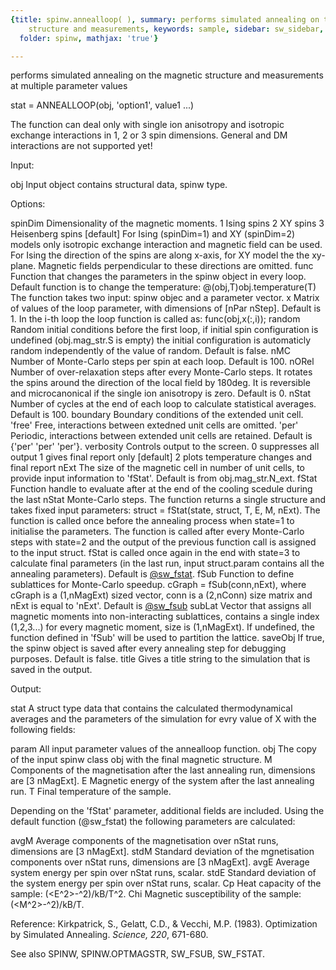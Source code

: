```yaml
---
{title: spinw.annealloop( ), summary: performs simulated annealing on the magnetic
    structure and measurements, keywords: sample, sidebar: sw_sidebar, permalink: spinw_annealloop.html,
  folder: spinw, mathjax: 'true'}

---
```

performs simulated annealing on the magnetic structure and measurements
at multiple parameter values
 
stat = ANNEALLOOP(obj, 'option1', value1 ...)
 
The function can deal only with single ion anisotropy and isotropic
exchange interactions in 1, 2 or 3 spin dimensions. General and DM
interactions are not supported yet!
 
Input:
 
obj             Input object contains structural data, spinw type.
 
Options:
 
spinDim   Dimensionality of the magnetic moments.
              1   Ising spins
              2   XY spins
              3   Heisenberg spins [default]
          For Ising (spinDim=1) and XY (spinDim=2) models only isotropic
          exchange interaction and magnetic field can be used. For Ising
          the direction of the spins are along x-axis, for XY model the
          the xy-plane. Magnetic fields perpendicular to these directions
          are omitted.
func      Function that changes the parameters in the spinw object in every
          loop. Default function is to change the temperature:
              @(obj,T)obj.temperature(T)
          The function takes two input: spinw objec and a parameter vector.
x         Matrix of values of the loop parameter, with dimensions of
          [nPar nStep]. Default is 1. In the i-th loop the loop function
          is called as:
              func(obj,x(:,i));
random    Random initial conditions before the first loop, if initial
          spin configuration is undefined (obj.mag_str.S is empty) the
          initial configuration is automaticly random independently of
          the value of random. Default is false.
nMC       Number of Monte-Carlo steps per spin at each loop. Default is
          100.
nORel     Number of over-relaxation steps after every Monte-Carlo
          steps. It rotates the spins around the direction of the local
          field by 180deg. It is reversible and microcanonical if the
          single ion anisotropy is zero. Default is 0.
nStat     Number of cycles at the end of each loop to calculate
          statistical averages. Default is 100.
boundary  Boundary conditions of the extended unit cell.
              'free'  Free, interactions between extedned unit cells are
                      omitted.
              'per'   Periodic, interactions between extended unit cells
                      are retained.
          Default is {'per' 'per' 'per'}.
verbosity Controls output to the screen.
              0   suppresses all output
              1   gives final report only [default]
              2   plots temperature changes and final report
nExt      The size of the magnetic cell in number of unit cells, to
          provide input information to 'fStat'. Default is from
          obj.mag_str.N_ext.
fStat     Function handle to evaluate after at the end of the
          cooling scedule during the last nStat Monte-Carlo steps. The
          function returns a single structure and takes fixed input
          parameters:
              struct = fStat(state, struct, T, E, M, nExt).
          The function is called once before the annealing process when
          state=1 to initialise the parameters. The function is called
          after every Monte-Carlo steps with state=2 and the output of
          the previous function call is assigned to the input struct.
          fStat is called once again in the end with state=3 to calculate
          final parameters (in the last run, input struct.param contains
          all the annealing parameters).
          Default is <a href="matlab: doc sw_fstat">@sw_fstat</a>.
fSub      Function to define sublattices for Monte-Carlo speedup.
          cGraph = fSub(conn,nExt), where cGraph is a (1,nMagExt) sized
          vector, conn is a (2,nConn) size matrix and nExt is equal to
          'nExt'. Default is <a href="matlab: doc sw_fsub">@sw_fsub</a>
subLat    Vector that assigns all magnetic moments into non-interacting
          sublattices, contains a single index (1,2,3...) for every
          magnetic moment, size is (1,nMagExt). If undefined, the
          function defined in 'fSub' will be used to partition the
          lattice.
saveObj   If true, the spinw object is saved after every annealing step for
          debugging purposes. Default is false.
title     Gives a title string to the simulation that is saved in the
          output.
 
Output:
 
stat      A struct type data that contains the calculated thermodynamical
          averages and the parameters of the simulation for evry value of
          X with the following fields:
 
param     All input parameter values of the annealloop function.
obj       The copy of the input spinw class obj with the final magnetic
          structure.
M         Components of the magnetisation after the last annealing
          run, dimensions are [3 nMagExt].
E         Magnetic energy of the system after the last annealing run.
T         Final temperature of the sample.
 
Depending on the 'fStat' parameter, additional fields are included. Using
the default function (@sw_fstat) the following parameters are calculated:
 
avgM      Average components of the magnetisation over nStat runs,
          dimensions are [3 nMagExt].
stdM      Standard deviation of the mgnetisation components over
          nStat runs, dimensions are [3 nMagExt].
avgE      Average system energy per spin over nStat runs, scalar.
stdE      Standard deviation of the system energy per spin over
          nStat runs, scalar.
Cp        Heat capacity of the sample: (<E^2>-<E>^2)/kB/T^2.
Chi       Magnetic susceptibility of the sample: (<M^2>-<M>^2)/kB/T.
 
 
 Reference:
   Kirkpatrick, S., Gelatt, C.D., & Vecchi, M.P. (1983). Optimization by
   Simulated Annealing. _Science, 220_, 671-680.
 
See also SPINW, SPINW.OPTMAGSTR, SW_FSUB, SW_FSTAT.
 
